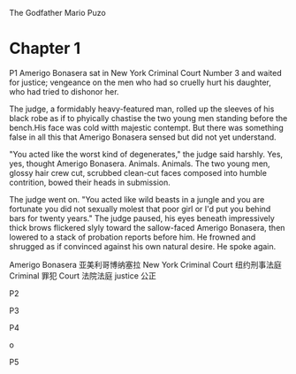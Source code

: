 












The Godfather Mario Puzo




# Chapter 1

P1
Amerigo Bonasera sat in New York Criminal Court Number 3 and waited for justice; vengeance on the men who had so cruelly hurt his daughter, who had tried to dishonor her.

The judge, a formidably heavy-featured man, rolled up the sleeves of his black robe as if to phyically chastise the two young men standing before the bench.His face was cold witth majestic contempt. But there was something false in all this that Amerigo Bonasera sensed but did not yet understand.

"You acted like the worst kind of degenerates," the judge said harshly. Yes, yes, thought Amerigo Bonasera. Animals. Animals. The two young men, glossy hair crew cut, scrubbed clean-cut faces composed into humble contrition, bowed their heads in submission.

The judge went on. "You acted like wild beasts in a jungle and you are fortunate you did not sexually molest that poor girl or I'd put you behind bars for twenty years." The judge paused, his eyes beneath impressively thick brows flickered slyly toward the sallow-faced Amerigo Bonasera, then lowered to a stack of probation reports before him. He frowned and shrugged as if convinced against his own natural desire. He spoke again.

Amerigo Bonasera 亚美利哥博纳塞拉
New York Criminal Court 纽约刑事法庭 Criminal 罪犯 Court 法院法庭
justice 公正

P2



P3



P4


o

P5




































